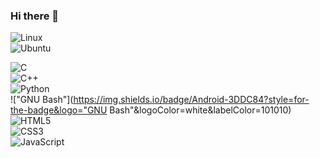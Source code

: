 ### Hi there 👋 
![Linux](https://img.shields.io/badge/Linux-3DDC84?style=for-the-badge&logo=Linux&logoColor=white&labelColor=101010)<br>
![Ubuntu](https://img.shields.io/badge/Android-3DDC84?style=for-the-badge&logo=Ubuntu&logoColor=white&labelColor=101010)<br>

<!--
**MaycolZx/MaycolZx** is a ✨ _special_ ✨ repository because its `README.md` (this file) appears on your GitHub profile.

Here are some ideas to get you started:

- 🔭 I’m currently working on ...
- 🌱 I’m currently learning ...
- 👯 I’m looking to collaborate on ...
- 🤔 I’m looking for help with ...
- 💬 Ask me about ...
- 📫 How to reach me: ...
- 😄 Pronouns: ...
- ⚡ Fun fact: ...
-->

![C](https://img.shields.io/badge/Android-3DDC84?style=for-the-badge&logo=C&logoColor=white&labelColor=101010)<br>
![C++](https://img.shields.io/badge/Android-3DDC84?style=for-the-badge&logo=C++&logoColor=white&labelColor=101010)<br>
![Python](https://img.shields.io/badge/Android-3DDC84?style=for-the-badge&logo=Python&logoColor=white&labelColor=101010)<br>
!["GNU Bash"](https://img.shields.io/badge/Android-3DDC84?style=for-the-badge&logo="GNU Bash"&logoColor=white&labelColor=101010)<br>
![HTML5](https://img.shields.io/badge/Android-3DDC84?style=for-the-badge&logo=HTML5&logoColor=white&labelColor=101010)<br>
![CSS3](https://img.shields.io/badge/Android-3DDC84?style=for-the-badge&logo=CSS3&logoColor=white&labelColor=101010)<br>
![JavaScript](https://img.shields.io/badge/Android-3DDC84?style=for-the-badge&logo=JavaScript&logoColor=white&labelColor=101010)<br>
